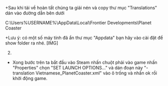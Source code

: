 +Sau khi tải về hoàn tất chúng ta giải nén và copy thư mục "Translations" dán vào đường dẫn bên dưới

C:\Users\%USERNAME%\AppData\Local\Frontier Developments\Planet Coaster ​

+Lưu ý: có một số máy tính đã ẩn thư mục "Appdata" bạn hãy vào cài đặt để show folder ra nhé.
[​IMG]

2.

- Xong bước trên ta bắt đầu vào Steam nhấn chuột phải vào game nhấn "Properties" chọn "SET LAUNCH OPTIONS..." và dán đoạn này "-translation Vietnamese_PlanetCoaster.xml" vào ô trống và nhấn ok rồi khởi động game.
